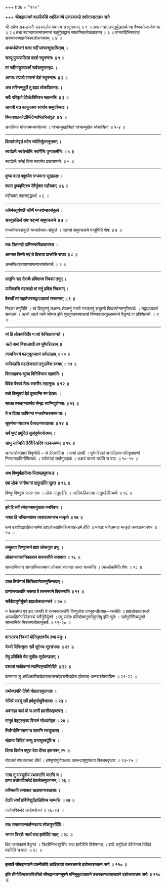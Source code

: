 +++
title = "११०"

+++
**श्रीमद्रामायणे वाल्मीकीये आदिकाव्ये उत्तरकाण्डे दशोत्तरशततमः सर्गः**

श्री रामेण सकलजनैः सहस्वलोकगमनाय सरयूगमनम् ॥ १ ॥ तथा तत्रागतचतुर्मुखप्रार्थनया वैष्णवतेजःप्रवेशनम् ॥ २॥ तथा स्वान्वागतानांजनानां चतुर्मुखद्वारा सांतानिकलोकप्रापणम् ॥ ३ ॥ वानरादिभिश्चसह सरय्वामवगाहनेनस्वलोकगमनम् ॥ ४ ॥

**अध्यर्धयोजनं गत्वा नदीं पश्चान्मुखाश्रिताम् ।**

**सरयूं पुण्यसलिलां ददर्श रघुनन्दनः ॥ १ ॥**

**तां नदीमाकुलावर्तां सर्वत्रानुसरन्नृपः ।**

**आगतः सप्रजो रामस्तं देशं रघुनन्दनः ॥ २ ॥**

**अथ तस्मिन्मुहूर्ते तु ब्रह्मा लोकपितामहः ।**

**सर्वैः परिवृतो देवैर्ऋषिभिश्च महात्मभिः ॥ ३ ॥**

**आययौ यत्र काकुत्स्थः स्वर्गाय समुपस्थितः ।**

**विमानशतकोटीभिर्दिव्याभिरभिसंवृतः ॥ ४ ॥**

अर्धाधिकं योजनमध्यर्धयोजनं । पश्चान्मुखाश्रितां पश्चान्मुखेन स्वेनाश्रितां ॥ १-४ ॥

****

**दिव्यतेजोवृतं व्योम ज्योतिर्भूतमनुत्तमम् ।**

**स्वयंप्रभैः स्वतेजोभिः स्वर्गिभिः पुण्यकर्मभिः ॥ ५ ॥**

स्वयंप्रभैः स्नेहं विना स्वयमेव प्रकाशमानैः ॥ ५ ॥

****

**पुण्या वाता ववुश्चैव गन्धवन्तः सुखप्रदाः ।**

**पपात पुष्पवृष्टिश्च देवैर्मुक्ता महौघवत् ॥ ६ ॥**

महौघवत् महासमृद्धार्था ॥ ६ ॥

****

**तस्मिंस्तूर्यशतैः कीर्णे गन्धर्वाप्सरसंकुले ।**

**सरयूसलिलं रामः पद्भ्यां समुपचक्रमे ॥ ७ ॥**

गन्धर्वाप्सरसंकुले गन्धर्वाप्सरः-संकुले । पद्भ्यां समुपचक्रमे गन्तुमिति शेषः ॥ ७ ॥

****

**ततः पितामहो वाणिमन्तरिक्षादभाषत ।**

**आगच्छ विष्णो भद्रं ते दिष्ट्या प्राप्तोसि राघव ॥ ८ ॥**

अन्तरिक्षादभ्याशमागत्याभाषतेत्यर्थः ॥ ८ ॥

****

**भ्रातृभिः सह देवाभैः प्रविशस्व स्विकां तनुम् ।**

**यामिच्छसि महाबाहो तां तनुं प्रविश स्विकाम् ।**

**वैष्णवीं तां महातेजस्तद्वाऽऽकाशं सनातनम् ॥ ९ ॥**

स्विकां तनुमिति । त्वं विष्णुतनुं लक्ष्मणः शेषतनुं भरतो गरुडतनुं शत्रुघ्नो विष्वक्सेनतनुमित्यर्थः । तद्वाऽऽकाशं सनातनं । ऋचो अक्षरे परमे व्योमन् इति श्रुत्युक्तपरमाकाशं विष्ण्ववतारकुलस्थानं वैकुण्ठं वा प्रविशेत्यर्थः ॥ ९ ॥

****

**त्वं हि लोकगतिर्देव न त्वां केचित्प्रजानते ।**

**ऋते मायां विशालाक्षीं तव पूर्वपरिग्रहाम् ॥**

**त्वामचिन्त्यं महद्भूतमक्षयं सर्वसंग्रहम् ॥ १० ॥**

**यामिच्छसि महातेजस्तां तनुं प्रविश स्वयम् ॥ ११ ॥**

**पितामहवचः श्रुत्वा विनिश्चित्य महामतिः ।**

**विवेश वैष्णवं तेजः सशरीरः सहानुजः ॥ १२ ॥**

**ततो विष्णुमयं देवं पूजयन्ति स्म देवताः ।**

**साध्या मरुद्गणाश्चैव सेन्द्राः साग्निपुरोगमाः ॥ १३ ॥**

**ये च दिव्या ऋषिगणा गन्धर्वाप्सरसश्च याः ।**

**सुपर्णनागयक्षाश्च दैत्यदानवराक्षसाः ॥ १४ ॥**

**सर्वं पुष्टं प्रमुदितं सुसंपूर्णमनोरथम् ।**

**साधु साध्विति तैर्देवैस्त्रिदिवं गतकल्मषम् ॥ १५ ॥**

अनन्तरोक्तपक्षं विवृणोति – त्वं हीत्यादिना । मायां लक्ष्मीं । पूर्वपरिग्रहां अनादितया परिगृह्यमाणां । नित्यानपायिनीमित्यर्थः । सर्वसंग्रहं सर्वानुग्राहकं । अक्षयं चाजरं तथेति च पाठः ॥ १०-१५ ॥

****

**अथ विष्णुर्महातेजाः पितामहमुवाच ह ।**

**एषां लोकं जनौघानां दातुमर्हसि सुव्रत ॥ १६ ॥**

विष्णुः विष्णुत्वं प्राप्तः रामः । लोकं दातुमर्हसि । आतिवाहिकतया दातुमर्हसीत्यर्थः ॥ १६ ॥

****

**इमे हि सर्वे स्नेहान्मामनुयाता मनस्विनः ।**

**भक्ता हि भजितव्याश्च त्यक्तात्मानश्च मत्कृते ॥ १७ ॥**

कथं ब्रह्मविद्यारहितानामेषां ब्रह्मलोकप्राप्तिरित्यत्राह-इमे हीति ॥ भक्ताः भक्तिमन्तः मत्कृते त्यक्तात्मानश्च ॥ १७ ॥

****

**तच्छ्रुत्वा विष्णुवचनं ब्रह्मा लोकगुरुः प्रभुः ।**

**लोकान्सान्तानिकान्नाम यास्यन्तीमे समागताः ॥ १८ ॥**

सान्तानिकान् सान्तानिकाख्यान लोकान् संप्राप्ताः सन्तः यास्यन्ति । त्वल्लोकमिति शेषः ॥ १८ ॥

****

**यच्च तिर्यग्गतं किंचित्वामेवमनुचिन्तयत् ।**

**प्राणांस्त्यक्ष्यति भक्त्या वै तत्सन्ताने विवत्स्यति ॥ १९ ॥**

**सर्वैर्ब्रह्मगुणैर्युक्ते ब्रह्मलोकादनन्तरे ॥ २० ॥**

न केवलमेत एव इतः परमपि ये रामभक्तास्तेपि विष्णुलोकं प्राप्नुवन्तीत्याह—यच्चेति ॥ ब्रह्मलोकादनन्तरे अव्यवहितोपरिदेशस्थे सर्वैर्गुणैर्युक्ते । एषु सर्वतः प्रतिष्ठेष्वनुत्तमेषूत्तमेषु इति श्रुतेः । सर्वगुणैर्नित्ययुक्ते सान्तानिके निवत्स्यतीत्यनुकर्षः ॥ १९-२० ॥

****

**वानराश्च स्विकां योनिमृक्षाश्चैव तथा ययुः ।**

**येभ्यो विनिःसृताः सर्वे सुरेभ्यः सुरसंभवाः ॥ २१ ॥**

**तेषु प्रविविशे चैव सुग्रीवः सूर्यमण्डलम् ।**

**पश्यतां सर्वदेवानां स्वान्पितृन्प्रतिपेदिरे ॥ २२ ॥**

वानराणां तु आधिकारिकदेवांशत्वात्तत्तद्देवशरीरप्रवेश एवेत्याह-वानराश्चेत्यादिना ॥ २१-२२ ॥

****

**तथोक्तवति देवेशे गोप्रतारमुपागताः ।**

**भेजिरे सरयूं सर्वे हर्षपूर्णाश्रुविक्लबाः ॥ २३ ॥**

**अवगाह्य जलं यो यः प्राणी ह्यासीत्प्रहृष्टवत् ।**

**मानुषं देहमृत्सृज्य विमानं सोध्यरोहत ॥ २४ ॥**

**तिर्यग्योनिगतानां च शतानि सरयूजलम् ।**

**संप्राप्य त्रिदिवं जग्मुः प्रभासुरवपूंषि च ।**

**दिव्या दिव्येन वपुषा देवा दीप्ता इवाभवन् २५ ॥**

गोप्रतारं गोप्रताराख्यं तीर्थं । हर्षपूर्णाश्रुविक्लबाः आनन्दाश्रुपूर्णतया विक्लबदृष्टयः ॥ २३-२५ ॥

****

**गत्वा तु सरयूतोयं स्थावराणि चराणि च ।  
प्राप्य तत्तोयविक्लेदं देवलोकमुपागमन् ॥ २६ ॥**

**तस्मिन्नपि समापन्ना ऋक्षवानरराक्षसाः ।**

**तेऽपि स्वर्गं प्रविविशुर्देहान्निक्षिप्य चाम्भसि ॥ २७ ॥**

तत्तोयविक्लेदं तत्तोयसेचनं ॥ २६-२७ ॥

****

**ततः समागतान्सर्वान्स्थाप्य लोकगुरुर्दिवि ।**

**जगाम त्रिदशैः सार्धं सदा हृष्टैर्दिवं महत् ॥ २८ ॥**

दिवं परमाकाशं वैकुण्ठं । त्रिदशैर्नित्यसूरिभिः सदा हृष्टैरिति विशेषणात् । हृष्टैः प्रमुदितो देवैर्जगाम त्रिदिवं महदिति च पाठः ॥ २८ ॥

****

**इत्यार्षे श्रीमद्रामायणे वाल्मीकीये आदिकाव्ये उत्तरकाण्डे दशोत्तरशततमः सर्गः ॥ ११० ॥**

**इति श्रीगोविन्दराजविरचिते श्रीमद्रामायणभूषणे मणिमुकुटाख्याने उत्तरकाण्डव्याख्याने दशोत्तरशतमः सर्गः ॥ ११० ॥**
